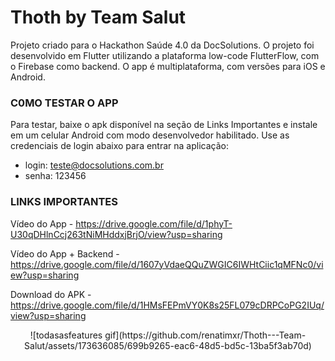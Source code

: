 # Thoth by Team Salut

Projeto criado para o Hackathon  Saúde 4.0 da DocSolutions. 
O projeto foi desenvolvido em Flutter utilizando a plataforma low-code FlutterFlow, com o Firebase como backend. 
O app é multiplataforma, com versões para iOS e Android.


### C0MO TESTAR O APP

Para testar, baixe o apk disponível na seção de Links Importantes e instale em um celular Android com modo desenvolvedor habilitado. 
Use as credenciais de login abaixo para entrar na aplicação:

- login: teste@docsolutions.com.br
- senha: 123456


### LINKS IMPORTANTES

Vídeo do App - https://drive.google.com/file/d/1phyT-U30qDHlnCcj263tNiMHddxjBrjO/view?usp=sharing

Vídeo do App + Backend - https://drive.google.com/file/d/1607yVdaeQQuZWGIC6IWHtCiic1qMFNc0/view?usp=sharing

Download do APK - https://drive.google.com/file/d/1HMsFEPmVY0K8s25FL079cDRPCoPG2IUq/view?usp=sharing



<div align="center">
  ![todasasfeatures gif](https://github.com/renatimxr/Thoth---Team-Salut/assets/173636085/699b9265-eac6-48d5-bd5c-13ba5f3ab70d)
</div>
